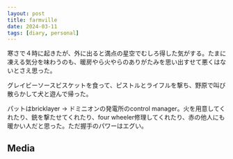 ```yaml
---
layout: post
title: farmville
date: 2024-03-11
tags: [diary, personal]
---
```


寒さで４時に起きたが、外に出ると満点の星空でむしろ得した気がする。たまに凍える気分を味わうのも、暖房やら火やらのありがたみを思い出すせて悪くはないとさえ思った。

グレイビーソースビスケットを食って、ピストルとライフルを撃ち、野原で叫び散らかして犬と遊んで帰った。

パットはbricklayer -> ドミニオンの発電所のcontrol manager。火を用意してくれたり、銃を撃たせてくれたり、four wheeler修理してくれたり、赤の他人にも暖かい人だと思った。ただ握手のパワーはエグい。
## Media

<div style="display: flex; flex-wrap: wrap; gap: 10px;"><img src="https://photos.google.com/lr/album/ADVFWbeu50_RulrcDCXNkLO7stKdAmGPiTSKxC2SEjvKGApt6yaiPn8XlJzaDA_ITvCp1dr_Hyyw/photo/ADVFWbd_u2bFAU-mffGygPZAf0STNX13BMdgt9PE1aSBYaUvu99DaP1S1VYT4NDD-NpSWrOE4EfCeM5IqmQIBXWUDTHHEwnYKQ" alt="" style="max-width: 100%; height: auto;"> <img src="https://photos.google.com/lr/album/ADVFWbeu50_RulrcDCXNkLO7stKdAmGPiTSKxC2SEjvKGApt6yaiPn8XlJzaDA_ITvCp1dr_Hyyw/photo/ADVFWbcScGPiAtDgN7GnI5R8Ys1WKY5EGlBEzU0uS4PsW4g1Osj308ejHa3hyOTxljQnJVRuDuyzA3pdu238XI8jFAg7S5rR4A" alt="" style="max-width: 100%; height: auto;"></div>
